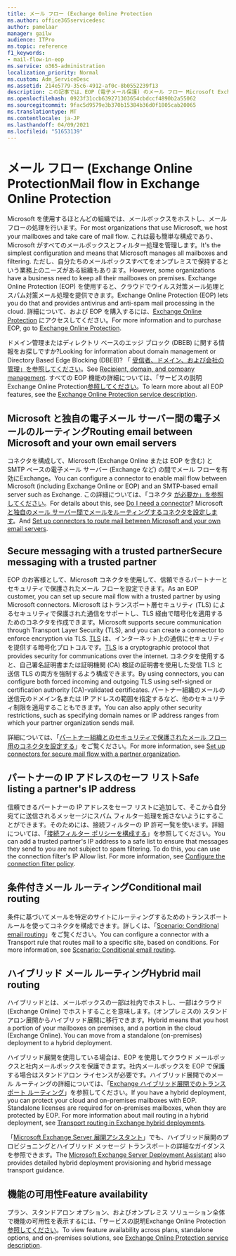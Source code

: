 ```yaml
---
title: メール フロー (Exchange Online Protection
ms.author: office365servicedesc
author: pamelaar
manager: gailw
audience: ITPro
ms.topic: reference
f1_keywords:
- mail-flow-in-eop
ms.service: o365-administration
localization_priority: Normal
ms.custom: Adm_ServiceDesc
ms.assetid: 214e5779-35c6-4912-af0c-8b0552239f13
description: この記事では、EOP (電子メール保護) のメール フロー Microsoft Exchange Onlineを参照してください。
ms.openlocfilehash: 0923f31ccb639271303654cbdccf4890b2a55062
ms.sourcegitcommit: 9fac5d9579e3b370b15384b36d0f1805cab20065
ms.translationtype: MT
ms.contentlocale: ja-JP
ms.lasthandoff: 04/09/2021
ms.locfileid: "51653139"
---
```

# <a name="mail-flow-in-exchange-online-protection"></a><span data-ttu-id="fe8ae-103">メール フロー (Exchange Online Protection</span><span class="sxs-lookup"><span data-stu-id="fe8ae-103">Mail flow in Exchange Online Protection</span></span>

<span data-ttu-id="fe8ae-104">Microsoft を使用するほとんどの組織では、メールボックスをホストし、メール フローの処理を行います。</span><span class="sxs-lookup"><span data-stu-id="fe8ae-104">For most organizations that use Microsoft, we host your mailboxes and take care of mail flow.</span></span> <span data-ttu-id="fe8ae-105">これは最も簡単な構成であり、Microsoft がすべてのメールボックスとフィルター処理を管理します。</span><span class="sxs-lookup"><span data-stu-id="fe8ae-105">It's the simplest configuration and means that Microsoft manages all mailboxes and filtering.</span></span> <span data-ttu-id="fe8ae-106">ただし、自分たちのメールボックスすべてをオンプレミスで保持するという業務上のニーズがある組織もあります。</span><span class="sxs-lookup"><span data-stu-id="fe8ae-106">However, some organizations have a business need to keep all their mailboxes on premises.</span></span> <span data-ttu-id="fe8ae-107">Exchange Online Protection (EOP) を使用すると、クラウドでウイルス対策メール処理とスパム対策メール処理を提供できます。</span><span class="sxs-lookup"><span data-stu-id="fe8ae-107">Exchange Online Protection (EOP) lets you do that and provides antivirus and anti-spam mail processing in the cloud.</span></span> <span data-ttu-id="fe8ae-108">詳細について、および EOP を購入するには、[Exchange Online Protection](https://products.office.com/exchange/exchange-email-security-spam-protection) にアクセスしてください。</span><span class="sxs-lookup"><span data-stu-id="fe8ae-108">For more information and to purchase EOP, go to [Exchange Online Protection](https://products.office.com/exchange/exchange-email-security-spam-protection).</span></span>
  
<span data-ttu-id="fe8ae-109">ドメイン管理またはディレクトリ ベースのエッジ ブロック (DBEB) に関する情報をお探しですか?</span><span class="sxs-lookup"><span data-stu-id="fe8ae-109">Looking for information about domain management or Directory Based Edge Blocking (DBEB)?</span></span> <span data-ttu-id="fe8ae-110">「 [受信者、ドメイン、および会社の管理」を参照してください](recipient-domain-and-company-management.md)。</span><span class="sxs-lookup"><span data-stu-id="fe8ae-110">See [Recipient, domain, and company management](recipient-domain-and-company-management.md).</span></span> <span data-ttu-id="fe8ae-111">すべての EOP 機能の詳細については、「サービスの説明Exchange Online Protection[参照してください](exchange-online-protection-service-description.md)。</span><span class="sxs-lookup"><span data-stu-id="fe8ae-111">To learn more about all EOP features, see the [Exchange Online Protection service description](exchange-online-protection-service-description.md).</span></span>
  
## <a name="routing-email-between-microsoft-and-your-own-email-servers"></a><span data-ttu-id="fe8ae-112">Microsoft と独自の電子メール サーバー間の電子メールのルーティング</span><span class="sxs-lookup"><span data-stu-id="fe8ae-112">Routing email between Microsoft and your own email servers</span></span>

<span data-ttu-id="fe8ae-113">コネクタを構成して、Microsoft (Exchange Online または EOP を含む) と SMTP ベースの電子メール サーバー (Exchange など) の間でメール フローを有効にExchange。</span><span class="sxs-lookup"><span data-stu-id="fe8ae-113">You can configure a connector to enable mail flow between Microsoft (including Exchange Online or EOP) and an SMTP-based email server such as Exchange.</span></span> <span data-ttu-id="fe8ae-114">この詳細については、「コネクタ [が必要か」を参照してください](/exchange/mail-flow-best-practices/use-connectors-to-configure-mail-flow/do-i-need-to-create-a-connector)。</span><span class="sxs-lookup"><span data-stu-id="fe8ae-114">For details about this, see [Do I need a connector](/exchange/mail-flow-best-practices/use-connectors-to-configure-mail-flow/do-i-need-to-create-a-connector)?</span></span> <span data-ttu-id="fe8ae-115">Microsoft [と独自のメール サーバー間でメールをルーティングするコネクタを設定します](/exchange/mail-flow-best-practices/use-connectors-to-configure-mail-flow/set-up-connectors-to-route-mail)。</span><span class="sxs-lookup"><span data-stu-id="fe8ae-115">And [Set up connectors to route mail between Microsoft and your own email servers](/exchange/mail-flow-best-practices/use-connectors-to-configure-mail-flow/set-up-connectors-to-route-mail).</span></span>
  
## <a name="secure-messaging-with-a-trusted-partner"></a><span data-ttu-id="fe8ae-116">Secure messaging with a trusted partner</span><span class="sxs-lookup"><span data-stu-id="fe8ae-116">Secure messaging with a trusted partner</span></span>

<span data-ttu-id="fe8ae-117">EOP のお客様として、Microsoft コネクタを使用して、信頼できるパートナーとセキュリティで保護されたメール フローを設定できます。</span><span class="sxs-lookup"><span data-stu-id="fe8ae-117">As an EOP customer, you can set up secure mail flow with a trusted partner by using Microsoft connectors.</span></span> <span data-ttu-id="fe8ae-118">Microsoft はトランスポート層セキュリティ (TLS) によるセキュリティで保護された通信をサポートし、TLS 経由で暗号化を適用するためのコネクタを作成できます。</span><span class="sxs-lookup"><span data-stu-id="fe8ae-118">Microsoft supports secure communication through Transport Layer Security (TLS), and you can create a connector to enforce encryption via TLS.</span></span> <span data-ttu-id="fe8ae-119">[TLS](/microsoft-365/compliance/exchange-online-uses-tls-to-secure-email-connections) は、インターネット上の通信にセキュリティを提供する暗号化プロトコルです。</span><span class="sxs-lookup"><span data-stu-id="fe8ae-119">[TLS](/microsoft-365/compliance/exchange-online-uses-tls-to-secure-email-connections) is a cryptographic protocol that provides security for communications over the internet.</span></span> <span data-ttu-id="fe8ae-120">コネクタを使用すると、自己署名証明書または証明機関 (CA) 検証の証明書を使用した受信 TLS と送信 TLS の両方を強制するよう構成できます。</span><span class="sxs-lookup"><span data-stu-id="fe8ae-120">By using connectors, you can configure both forced incoming and outgoing TLS using self-signed or certification authority (CA)-validated certificates.</span></span> <span data-ttu-id="fe8ae-121">パートナー組織のメールの送信元のドメイン名または IP アドレスの範囲を指定するなど、他のセキュリティ制限を適用することもできます。</span><span class="sxs-lookup"><span data-stu-id="fe8ae-121">You can also apply other security restrictions, such as specifying domain names or IP address ranges from which your partner organization sends mail.</span></span> 
  
<span data-ttu-id="fe8ae-122">詳細については、「[パートナー組織とのセキュリティで保護されたメール フロー用のコネクタを設定する](/exchange/mail-flow-best-practices/use-connectors-to-configure-mail-flow/set-up-connectors-for-secure-mail-flow-with-a-partner)」をご覧ください。</span><span class="sxs-lookup"><span data-stu-id="fe8ae-122">For more information, see [Set up connectors for secure mail flow with a partner organization](/exchange/mail-flow-best-practices/use-connectors-to-configure-mail-flow/set-up-connectors-for-secure-mail-flow-with-a-partner).</span></span>
  
## <a name="safe-listing-a-partners-ip-address"></a><span data-ttu-id="fe8ae-123">パートナーの IP アドレスのセーフ リスト</span><span class="sxs-lookup"><span data-stu-id="fe8ae-123">Safe listing a partner's IP address</span></span>

<span data-ttu-id="fe8ae-p105">信頼できるパートナーの IP アドレスをセーフ リストに追加して、そこから自分宛てに送信されるメッセージにスパム フィルター処理を施さないようにすることができます。そのためには、接続フィルターの IP 許可一覧を使います。詳細については、「[接続フィルター ポリシーを構成する](/microsoft-365/security/office-365-security/configure-the-connection-filter-policy)」を参照してください。</span><span class="sxs-lookup"><span data-stu-id="fe8ae-p105">You can add a trusted partner's IP address to a safe list to ensure that messages they send to you are not subject to spam filtering. To do this, you can use the connection filter's IP Allow list. For more information, see [Configure the connection filter policy](/microsoft-365/security/office-365-security/configure-the-connection-filter-policy).</span></span>
  
## <a name="conditional-mail-routing"></a><span data-ttu-id="fe8ae-127">条件付きメール ルーティング</span><span class="sxs-lookup"><span data-stu-id="fe8ae-127">Conditional mail routing</span></span>

<span data-ttu-id="fe8ae-p106">条件に基づいてメールを特定のサイトにルーティングするためのトランスポート ルールを使ってコネクタを構成できます。詳しくは、「[Scenario: Conditional email routing](/exchange/mail-flow-best-practices/use-connectors-to-configure-mail-flow/conditional-mail-routing)」をご覧ください。</span><span class="sxs-lookup"><span data-stu-id="fe8ae-p106">You can configure a connector with a Transport rule that routes mail to a specific site, based on conditions. For more information, see [Scenario: Conditional email routing](/exchange/mail-flow-best-practices/use-connectors-to-configure-mail-flow/conditional-mail-routing).</span></span>
  
## <a name="hybrid-mail-routing"></a><span data-ttu-id="fe8ae-130">ハイブリッド メール ルーティング</span><span class="sxs-lookup"><span data-stu-id="fe8ae-130">Hybrid mail routing</span></span>

<span data-ttu-id="fe8ae-p107">ハイブリッドとは、メールボックスの一部は社内でホストし、一部はクラウド (Exchange Online) でホストすることを意味します。(オンプレミスの) スタンドアロン展開からハイブリッド展開に移行できます。</span><span class="sxs-lookup"><span data-stu-id="fe8ae-p107">Hybrid means that you host a portion of your mailboxes on premises, and a portion in the cloud (Exchange Online). You can move from a standalone (on-premises) deployment to a hybrid deployment.</span></span>
  
<span data-ttu-id="fe8ae-p108">ハイブリッド展開を使用している場合は、EOP を使用してクラウド メールボックスと社内メールボックスを保護できます。社内メールボックスを EOP で保護する場合はスタンドアロン ライセンスが必要です。ハイブリッド展開でのメール ルーティングの詳細については、「[Exchange ハイブリッド展開でのトランスポート ルーティング](/exchange/transport-routing)」を参照してください。</span><span class="sxs-lookup"><span data-stu-id="fe8ae-p108">If you have a hybrid deployment, you can protect your cloud and on-premises mailboxes with EOP. Standalone licenses are required for on-premises mailboxes, when they are protected by EOP. For more information about mail routing in a hybrid deployment, see [Transport routing in Exchange hybrid deployments](/exchange/transport-routing).</span></span>
  
<span data-ttu-id="fe8ae-136">「[Microsoft Exchange Server 展開アシスタント](/exchange/exchange-deployment-assistant)」でも、ハイブリッド展開のプロビジョニングとハイブリッド メッセージ トランスポートの詳細なガイダンスを参照できます。</span><span class="sxs-lookup"><span data-stu-id="fe8ae-136">The [Microsoft Exchange Server Deployment Assistant](/exchange/exchange-deployment-assistant) also provides detailed hybrid deployment provisioning and hybrid message transport guidance.</span></span> 
  
## <a name="feature-availability"></a><span data-ttu-id="fe8ae-137">機能の可用性</span><span class="sxs-lookup"><span data-stu-id="fe8ae-137">Feature availability</span></span>

<span data-ttu-id="fe8ae-138">プラン、スタンドアロン オプション、およびオンプレミス ソリューション全体で機能の可用性を表示するには、「サービスの説明Exchange Online Protection[参照してください](exchange-online-protection-service-description.md)。</span><span class="sxs-lookup"><span data-stu-id="fe8ae-138">To view feature availability across plans, standalone options, and on-premises solutions, see [Exchange Online Protection service description](exchange-online-protection-service-description.md).</span></span>